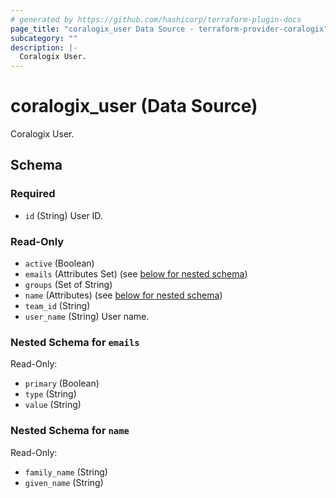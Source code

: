 ```yaml
---
# generated by https://github.com/hashicorp/terraform-plugin-docs
page_title: "coralogix_user Data Source - terraform-provider-coralogix"
subcategory: ""
description: |-
  Coralogix User.
---
```


# coralogix_user (Data Source)

Coralogix User.



<!-- schema generated by tfplugindocs -->
## Schema

### Required

- `id` (String) User ID.

### Read-Only

- `active` (Boolean)
- `emails` (Attributes Set) (see [below for nested schema](#nestedatt--emails))
- `groups` (Set of String)
- `name` (Attributes) (see [below for nested schema](#nestedatt--name))
- `team_id` (String)
- `user_name` (String) User name.

<a id="nestedatt--emails"></a>
### Nested Schema for `emails`

Read-Only:

- `primary` (Boolean)
- `type` (String)
- `value` (String)


<a id="nestedatt--name"></a>
### Nested Schema for `name`

Read-Only:

- `family_name` (String)
- `given_name` (String)
